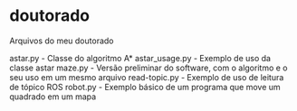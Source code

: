 # doutorado
Arquivos do meu doutorado

astar.py - Classe do algoritmo A*
astar_usage.py - Exemplo de uso da classe astar
maze.py - Versão preliminar do software, com o algoritmo e o seu uso em um mesmo arquivo
read-topic.py - Exemplo de uso de leitura de tópico ROS
robot.py - Exemplo básico de um programa que move um quadrado em um mapa
